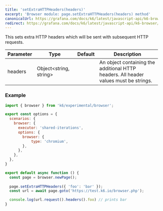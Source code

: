 ```yaml
---
title: 'setExtraHTTPHeaders(headers)'
excerpt: 'Browser module: page.setExtraHTTPHeaders(headers) method'
canonicalUrl: https://grafana.com/docs/k6/latest/javascript-api/k6-browser/page/setextrahttpheaders/
redirect: https://grafana.com/docs/k6/latest/javascript-api/k6-browser/page/setextrahttpheaders/
---
```


This sets extra HTTP headers which will be sent with subsequent HTTP requests.

| Parameter       | Type   | Default | Description                                                                                                                                                                                                                           |
|-----------------|--------|---------|---------------------------------------------------------------------------------------------------------------------------------------------------------------------------------------------------------------------------------------|
| headers        | Object<string, string>  |     |  An object containing the additional HTTP headers. All header values must be strings.                             |

### Example

<CodeGroup labels={[]}>

```javascript
import { browser } from 'k6/experimental/browser';

export const options = {
  scenarios: {
    browser: {
      executor: 'shared-iterations',
      options: {
        browser: {
            type: 'chromium',
        },
      },
    },
  },
}

export default async function () {
  const page = browser.newPage();
  
  page.setExtraHTTPHeaders({ 'foo': 'bar' });
  const url = await page.goto('https://test.k6.io/browser.php');

  console.log(url.request().headers().foo) // prints bar
}
```

</CodeGroup>